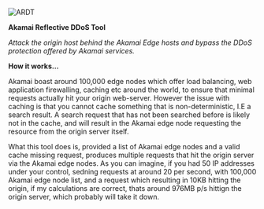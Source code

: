 ![ARDT](http://slimgr.com/images/2015/09/23/df03047928220cbabf448110abb719b7.png)

**Akamai Reflective DDoS Tool**

*Attack the origin host behind the Akamai Edge hosts and bypass the DDoS protection offered by Akamai services.*

**How it works...**

Akamai boast around 100,000 edge nodes which offer load balancing, web application firewalling, caching etc around the world, to ensure that minimal requests actually hit your origin web-server. However the issue with caching is that you cannot cache something that is non-deterministic, I.E a search result. A search request that has not been searched before is likely not in the cache, and will result in the Akamai edge node requesting the resource from the origin server itself. 

What this tool does is, provided a list of Akamai edge nodes and a valid cache missing request, produces multiple requests that hit the origin server via the Akamai edge nodes. As you can imagine, if you had 50 IP addresses under your control, sedning requests at around 20 per second, with 100,000 Akamai edge node list, and a request which resulting in 10KB hitting the origin, if my calculations are correct, thats around 976MB p/s hittign the origin server, which probably will take it down.
